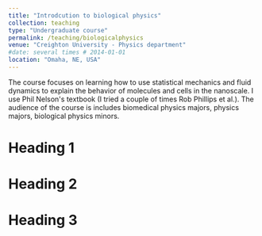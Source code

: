 ```yaml
---
title: "Introdcution to biological physics"
collection: teaching
type: "Undergraduate course"
permalink: /teaching/biologicalphysics
venue: "Creighton University - Physics department"
#date: several times # 2014-01-01
location: "Omaha, NE, USA"
---
```


The course focuses on learning how to use statistical mechanics and fluid dynamics to explain the behavior of molecules and cells in the nanoscale. I use Phil Nelson's textbook (I tried a couple of times Rob Phillips et al.). The audience of the course is includes biomedical physics majors, physics majors, biological physics minors. 

Heading 1
======

Heading 2
======

Heading 3
======
